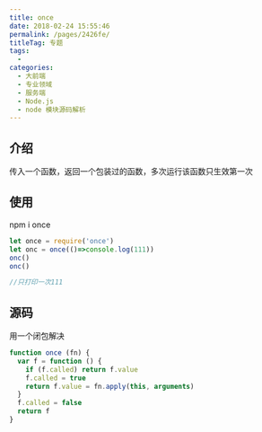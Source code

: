```yaml
---
title: once
date: 2018-02-24 15:55:46
permalink: /pages/2426fe/
titleTag: 专题
tags: 
  - 
categories: 
  - 大前端
  - 专业领域
  - 服务端
  - Node.js
  - node 模块源码解析
---
```

## 介绍

传入一个函数，返回一个包装过的函数，多次运行该函数只生效第一次

## 使用

npm i once

```js
let once = require('once')
let onc = once(()=>console.log(111))
onc()
onc()

//只打印一次111

```

## 源码

用一个闭包解决

```js
function once (fn) {
  var f = function () {
    if (f.called) return f.value
    f.called = true
    return f.value = fn.apply(this, arguments)
  }
  f.called = false
  return f
}
```